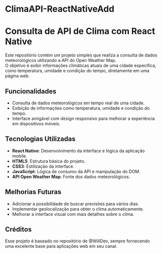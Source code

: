 # ClimaAPI-ReactNativeAdd
# Consulta de API de Clima com React Native

Este repositório contém um projeto simples que realiza a consulta de dados meteorológicos utilizando a API do Open Weather Map.<br>
O objetivo é exibir informações climáticas atuais de uma cidade específica, como temperatura, umidade e condição do tempo, diretamente em uma página web.

## Funcionalidades

- Consulta de dados meteorológicos em tempo real de uma cidade.
- Exibição de informações como temperatura, umidade e condição do tempo.
- Interface amigável com design responsivo para melhorar a experiência em dispositivos móveis.

## Tecnologias Utilizadas

- **React Native**: Desenvolvimento da interface e lógica da aplicação mobile.
- **HTML5**: Estrutura básica do projeto.
- **CSS3**: Estilização da interface.
- **JavaScript**: Lógica de consumo da API e manipulação do DOM.
- **API Open Weather Map**: Fonte dos dados meteorológicos.

## Melhorias Futuras
- Adicionar a possibilidade de buscar previsões para vários dias.
- Implementar geolocalização para obter o clima automaticamente.
- Melhorar a interface visual com mais detalhes sobre o clima.

## Créditos
Esse projeto é baseado no repositório de @WillDev, sempre fornecendo uma excelente base para aplicações web em seu canal. 
